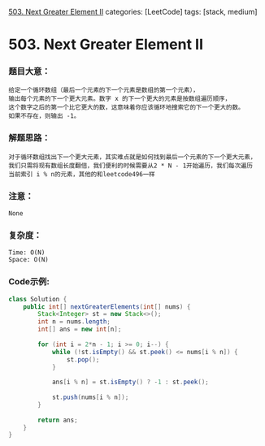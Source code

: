 [503. Next Greater Element II](https://leetcode.com/problems/next-greater-element-ii/)
categories: [LeetCode]
tags: [stack, medium] 
# 503. Next Greater Element II
### 题目大意：
    给定一个循环数组（最后一个元素的下一个元素是数组的第一个元素），
    输出每个元素的下一个更大元素。数字 x 的下一个更大的元素是按数组遍历顺序，
    这个数字之后的第一个比它更大的数，这意味着你应该循环地搜索它的下一个更大的数。
    如果不存在，则输出 -1。
### 解题思路：
    对于循环数组找出下一个更大元素，其实难点就是如何找到最后一个元素的下一个更大元素，
    我们只需将现有数组长度翻倍，我们便利的时候需要从2 * N - 1开始遍历，我们每次遍历
    当前索引 i % n的元素，其他的和leetcode496一样
### 注意：
    None
### 复杂度：
    Time: O(N)
    Space: O(N)
### Code示例:
```Java
class Solution {
    public int[] nextGreaterElements(int[] nums) {
        Stack<Integer> st = new Stack<>();
        int n = nums.length;
        int[] ans = new int[n];
        
        for (int i = 2*n - 1; i >= 0; i--) {
            while (!st.isEmpty() && st.peek() <= nums[i % n]) {
                st.pop();
            }
            
            ans[i % n] = st.isEmpty() ? -1 : st.peek();
            
            st.push(nums[i % n]);
        } 
        
        return ans;
    }
}
```
